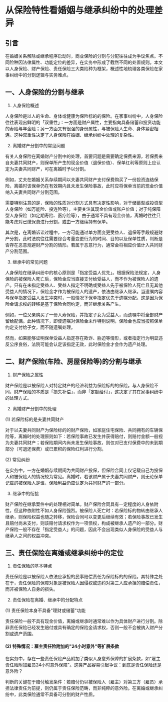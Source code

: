 # 从保险特性看婚姻与继承纠纷中的处理差异

## 引言

在婚姻关系解除或继承程序启动时，商业保险的分割与分配往往成为争议焦点。不同险种因法律属性、功能定位的差异，在实务中形成了截然不同的处置规则。本文以人身保险、财产保险、责任保险三大类险种为框架，概述性地梳理各类保险在家事纠纷中的分割逻辑与实务难点。

## 一、人身保险的分割与继承

1. 人身保险概述

人身保险是以人的生命、身体或健康为保险标的的保险。在家事纠纷中，人身保险往往表现出鲜明的「双重性」：一方面是财产属性，主要指向具备储蓄和投资功能的寿险与年金险；另一方面又有很强的身份属性，与被保险人生命、身体紧密相连。这种双重性决定了人身保险在婚姻、继承纠纷中处理的复杂性。

2. 离婚财产分割中的常见问题

有关人身保险在离婚财产分割中的处理，首要问题是需要确定保费来源，若保费来自夫妻共同财产，则保单所产生的现金价值（退保价值）、保单红利等原则上应认定为夫妻共同财产，可在离婚时予以分割。

例如，丈夫在婚姻关系存续期间以夫妻共同财产支付保费购买了一份投资连结保险，离婚时该保单仍在有效期内且未发生保险事故，此时应将保单当前的现金价值纳入夫妻共同财产分割范围。

需要特别注意的是，保险的性质对分割方式具有决定性影响，对于储蓄型或投资型人身保险（如万能险、投连险等），主要关注其现金价值或账户价值；对于纯保障型人身保险（如定期寿险、医疗险等），由于通常不具有现金价值，离婚时往往只能考虑对已缴保费进行分割，或由一方继续持有保单。

其次是，在离婚诉讼过程中，一方可能通过单方面变更受益人、退保等手段规避财产分割，此时法院往往需要综合考量变更行为的时间、目的以及保单性质，判断是否存在恶意规避财产分割的情形。若属于恶意行为，通常会将相应价值计入共同财产分割范围。

3. 继承中的常见问题

人身保险在继承纠纷中的核心原则是「指定受益人优先」。根据保险法规定，人身保险的被保险人死亡后，保险金应当直接支付给受益人，而不作为被保险人的遗产。只有在未指定受益人、受益人指定不明确或受益人先于被保险人死亡且无其他受益人的情况下，保险金才作为被保险人的遗产，依法由继承人继承。当遗嘱内容与保单指定受益人发生冲突时，一般情况下保单指定优先于遗嘱分配。这是因为保险金请求权的转移是基于保险合同约定，而非继承关系产生。

例如，一位父亲购买了一份人寿保险，并指定子女为受益人，而遗嘱中将全部财产留给配偶。此种情况下，即使遗嘱对保险金未作特别说明，保险金也应当按照保单约定支付给子女，而不随遗嘱处理。

然而，如果能够证明保单受益人指定存在欺诈、胁迫等情形，或者指定行为明显违反公序良俗，法院可能会认定该指定无效，此时保险金才会作为遗产处理。

## 二、财产保险(车险、房屋保险等)的分割与继承

1. 财产保险之属性

财产保险是以被保险人对特定财产的经济利益为保险标的的保险。与人身保险不同，财产保险的本质是「损失补偿」，而非「定额给付」，这决定了其在家事纠纷中的处理方式。

2. 离婚财产分割中的处理

(1) 若保险标的是夫妻共同财产

对于以夫妻共同财产为保险标的的财产保险，如家庭住宅保险、共同拥有的车辆保险等，离婚时的处理原则如下：若保险事故已发生并获得赔付，则赔付金额一般视为夫妻共同财产；若保险期间内尚未发生保险事故，则仅对已支付保费中的未到期部分（可退还保费）或已累积的保险红利进行分割。

(2) 常见纠纷

在实务中，一方在婚姻存续期间为共同财产投保，但保险合同上仅记载自己为投保人和被保险人的情况较为常见。离婚时，若该财产属于夫妻共同财产，则无论保单记载的被保险人是谁，保险利益仍应认定为共同财产的一部分。

3. 继承中的衔接

财产保险在继承案件中的处理相对简单。财产保险合同具有一定程度的人身依附性，但这种依附性不如人身保险强烈。被保险人死亡时：若保险标的物转由继承人继承，则保险权益也随之转移，保险合同可以变更后继续有效；若保险事故已发生且赔付尚未支付，则该赔付请求权作为一项债权，构成被继承人遗产的一部分。财产保险一般不存在「指定受益人」的问题，因此不会出现类似人身保险的受益人与继承人之间的权益冲突。

## 三、责任保险在离婚或继承纠纷中的定位

1. 责任保险的基本特点

责任保险是以被保险人依法应承担的民事赔偿责任为保险标的的保险。其特殊之处在于，责任保险的保障对象是被保险人因侵权或违约对第三人应承担的赔偿责任，而非被保险人自身的损失。

2. 责任保险在离婚、继承中的分配特点

 (1) 责任保险本身不具备"理财或储蓄"功能

责任保险一般不具有现金价值，离婚或继承时通常难以作为具体财产进行分割。除非责任保险已经发生赔付或具有确定的保险金请求权，否则一般不会被纳入财产分割或遗产范围。

#### (2) 特殊情况：雇主责任险附加的"24小时意外"等扩展条款

在实务中，存在一些责任保险产品附加了类似人身意外保障的扩展条款，如"雇主责任险附加雇员24小时意外保障"。这类产品容易引起争议：到底是责任保险还是意外险？

判断的关键在于赔付触发条件：若赔付仍以被保险人（雇主）对第三方（雇员）承担法律责任为前提，则仍属于责任保险范畴，而非纯粹的意外险。在离婚或继承纠纷中，此类保险通常不具备可分割的财产性质。

